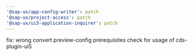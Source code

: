 ```yaml
---
'@sap-ux/app-config-writer': patch
'@sap-ux/project-access': patch
'@sap-ux/ui5-application-inquirer': patch
---
```


fix: wrong convert preview-config prerequisites check for usage of cds-plugin-ui5
